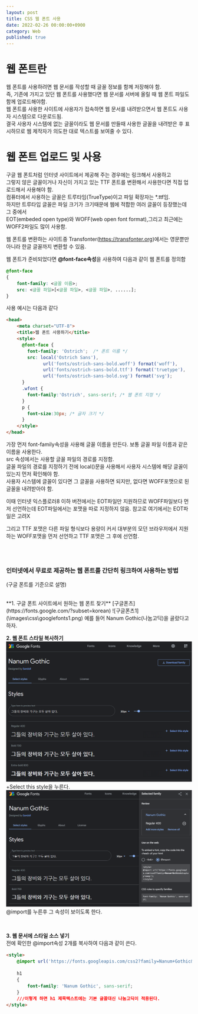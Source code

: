 ```yaml
---
layout: post
title: CSS 웹 폰트 사용
date: 2022-02-26 00:00:00+0900
category: Web
published: true
---
```

# 웹 폰트란
웹 폰트를 사용하려면 웹 문서를 작성할 때 글꼴 정보를 함께 저장해야 함.  
즉, 기존에 가지고 있던 웹 폰트를 사용했다면 웹 문서를 서버에 올릴 때 웹 폰트 파일도 함께 업로드해야함.  
웹 폰트를 사용한 사이트에 사용자가 접속하면 웹 문서를 내려받으면서 웹 폰트도 사용자 시스템으로 다운로드됨.  
결국 사용자 시스템에 없는 글꼴이라도 웹 문서를 만들때 사용한 글꼴을 내려받은 후 표시하므로 웹 제작자가 의도한 대로 텍스트를 보여줄 수 있다.  

# 웹 폰트 업로드 및 사용
구글 웹 폰트처럼 인터넷 사이트에서 제공해 주는 경우에는 링크해서 사용하고  
그렇지 않은 글꼴이거나 자신이 가지고 있는 TTF 폰트를 변환해서 사용한다면 직접 업로드해서 사용해야 함.   
컴퓨터에서 사용하는 글꼴은 트루타임(TrueType)이고 파일 확장자는 *.ttf임.  
하지만 트루타입 글꼴은 파일 크기가 크기때문에 웹에 적합한 여러 글꼴이 등장했는데 그 중에서  
EOT(embeded open type)와 WOFF(web open font format),그리고 최근에는 WOFF2파일도 많이 사용함.  
>
웹 폰트를 변환하는 사이트중 Transfonter(https://transfonter.org)에서는 영문뿐만 아니라 한글 글꼴까지 변환할 수 있음.  

웹 폰트가 준비되었다면 **@font-face속성**을 사용하여 다음과 같이 웹 폰트를 정의함  
```css
@font-face
{
    font-family: <글꼴 이름>;
    src: <글꼴 파일>[<글꼴 파일>, <글꼴 파일>, ......];
}
```   
사용 예시는 다음과 같다
```html
<head>
    <meta charset="UTF-8">
    <title>웹 폰트 사용하기</title>
    <style>
      @font-face {
        font-family: 'Ostrich';  /* 폰트 이름 */
        src: local('Ostrich Sans'), 
              url('fonts/ostrich-sans-bold.woff') format('woff'), 
              url('fonts/ostrich-sans-bold.ttf') format('truetype'), 
              url('fonts/ostrich-sans-bold.svg') format('svg');
      }
      .wfont {
        font-family:'Ostrich', sans-serif; /* 웹 폰트 지정 */
      }
      p {
        font-size:30px; /* 글자 크기 */
      }
    </style>
</head>
```  
가장 먼저 font-family속성을 사용해 글꼴 이름을 만든다. 보통 글꼴 파일 이름과 같은 이름을 사용한다.  
src 속성에서는 사용할 글꼴 파일의 경로를 지정함.  
글꼴 파일의 경로를 지정하기 전에 local()문을 사용해서 사용자 시스템에 해당 글꼴이 있는지 먼저 확인해야 함.  
사용자 시스템에 글꼴이 있다면 그 글꼴을 사용하면 되지만, 없다면 WOFF포맷으로 된 글꼴을 내려받아야 함.  
>
이때 인터넷 익스플로러8 이하 버전에서는 EOT파일만 지원하므로 WOFF파일보다 먼저 선언하는데 EOT파일에서는 포맷을 따로 지정하지 않음. 참고로 여기에서는 EOT파일은 고려X

그리고 TTF 포맷은 다른 파일 형식보다 용량이 커서 대부분의 모던 브라우저에서 지원하는 WOFF포맷을 먼저 선언하고 TTF 포맷은 그 후에 선언함.  

<br>
<br>

### 인터넷에서 무료로 제공하는 웹 폰트를 간단히 링크하여 사용하는 방법 
(구글 폰트를 기준으로 설명)

<br>
**1. 구글 폰트 사이트에서 원하는 웹 폰트 찾기**  
[구글폰츠](https://fonts.google.com/?subset=korean)  
![구글폰츠1](\images\css\googlefonts1.png)  
예를 들어 Nanum Gothic(나눔고딕)을 골랐다고 하자.  

<br>

**2. 웹 폰트 스타일 복사하기**  
![구글폰츠2](\images\css\googlefonts2.png)   
+Select this style을 누른다.  
![구글폰츠2](\images\css\googlefonts3.png) 
@import를 누른후 그 속성이 보이도록 한다.  

<br>

**3. 웹 문서에 스타일 소스 넣기**  
전에 확인한 @import속성 2개를 복사하여 다음과 같이 쓴다.  
```html
<style>
    @import url('https://fonts.googleapis.com/css2?family=Nanum+Gothic&display=swap');

    h1
    {
        font-family: 'Nanum Gothic', sans-serif;
    }
    ///이렇게 하면 h1 제목텍스트에는 기본 글꼴대신 나눔고딕이 적용된다.
</style>
```